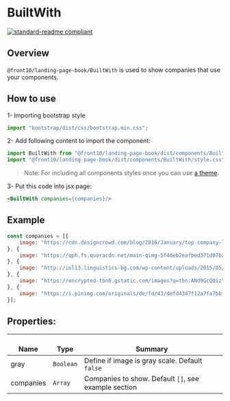 # BuiltWith

[![standard-readme compliant](https://img.shields.io/badge/standard--readme-OK-green.svg?style=flat-square)](https://github.com/RichardLitt/standard-readme)

## Overview
`@front10/landing-page-book/BuiltWith` is used to show companies that use your components.

## How to use
1- Importing bootstrap style

```js
import "bootstrap/dist/css/bootstrap.min.css";
```
2- Add following content to import the component:

```js
import BuiltWith from "@front10/landing-page-book/dist/components/BuiltWith";
import "@front10/landing-page-book/dist/components/BuiltWith/style.css";
```

> Note: For including all components styles once you can use [a theme](https://github.com/front10/landing-page-book/wiki/Theming).

3- Put this code into jsx page:
```html
<BuiltWith companies={companies}/>
```
## Example
```js
const companies = [{
	image: "https://cdn.designcrowd.com/blog/2016/January/top-company-logos-black/4_Nike_400.png"
}, {
	image: "https://qph.fs.quoracdn.net/main-qimg-5f4deb2eafbed371d07b24cfe4a11f6e"
}, {
	image: "http://iol13.linguistics-bg.com/wp-content/uploads/2015/05/Coca-Cola-Logo-Red.png"
}, {
	image: "https://encrypted-tbn0.gstatic.com/images?q=tbn:ANd9GcQQizYke0pb5GJsX7q7EhWSIKAcGNZv53eI2H_TTPfF3p5IKNpx"
}, {
	image: "https://i.pinimg.com/originals/de/fd/43/defd4347f12a7fa7bbfa192be11532d6.png"
}];
```

## Properties:

| </br>Name   | </br>Type | </br>Summary                                                                                 | 
| ------------| - | ------------------------------------------------------------------------------------------------------ |
| gray      | `Boolean` | Define if image is gray scale. Default `false` |
| companies      | `Array` | Companies to show. Default `[]`, see example section |
